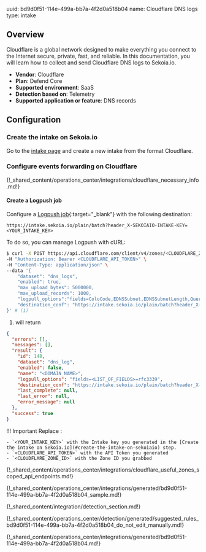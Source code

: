 uuid: bd9d0f51-114e-499a-bb7a-4f2d0a518b04
name: Cloudflare DNS logs
type: intake

## Overview

Cloudflare is a global network designed to make everything you connect to the Internet secure, private, fast, and reliable. In this documentation, you will learn how to collect and send Cloudflare DNS logs to Sekoia.io.

- **Vendor**: Cloudflare
- **Plan**: Defend Core
- **Supported environment**: SaaS
- **Detection based on**: Telemetry
- **Supported application or feature**: DNS records

## Configuration

### Create the intake on Sekoia.io

Go to the [intake page](https://app.sekoia.io/operations/intakes) and create a new intake from the format Cloudflare.

### Configure events forwarding on Cloudflare

{!_shared_content/operations_center/integrations/cloudflare_necessary_info.md!}

#### Create a Logpush job

Configure a [Logpush job](https://developers.cloudflare.com/logs/reference/logpush-api-configuration/){:target="_blank"} with the following destination:

`https://intake.sekoia.io/plain/batch?header_X-SEKOIAIO-INTAKE-KEY=<YOUR_INTAKE_KEY>`


To do so, you can manage Logpush with cURL:

```bash
$ curl -X POST https://api.cloudflare.com/client/v4/zones/<CLOUDFLARE_ZONE_ID>/logpush/jobs \
-H "Authorization: Bearer <CLOUDFLARE_API_TOKEN>" \
-H "Content-Type: application/json" \
--data '{
    "dataset": "dns_logs",
    "enabled": true,
    "max_upload_bytes": 5000000,
    "max_upload_records": 1000,
    "logpull_options":"fields=ColoCode,EDNSSubnet,EDNSSubnetLength,QueryName,QueryType,ResponseCached,ResponseCode,SourceIP,Timestamp&timestamps=unix",
    "destination_conf": "https://intake.sekoia.io/plain/batch?header_X-SEKOIAIO-INTAKE-KEY=<YOUR_INTAKE_KEY>"
}' # (1)
```

1. will return
```json
{
  "errors": [],
  "messages": [],
  "result": {
    "id": 148,
    "dataset": "dns_log",
    "enabled": false,
    "name": "<DOMAIN_NAME>",
    "logpull_options": "fields=<LIST_OF_FIELDS>=rfc3339",
    "destination_conf": "https://intake.sekoia.io/plain/batch?header_X-SEKOIAIO-INTAKE-KEY=<YOUR_INTAKE_KEY>",
    "last_complete": null,
    "last_error": null,
    "error_message": null
  },
  "success": true
}
```

!!! Important
    Replace :

    - `<YOUR_INTAKE_KEY>` with the Intake key you generated in the [Create the intake on Sekoia.io](#create-the-intake-on-sekoiaio) step.
    - `<CLOUDFLARE_API_TOKEN>` with the API Token you generated
    - `<CLOUDFLARE_ZONE_ID>` with the Zone ID you grabbed

{!_shared_content/operations_center/integrations/cloudflare_useful_zones_scoped_api_endpoints.md!}

{!_shared_content/operations_center/integrations/generated/bd9d0f51-114e-499a-bb7a-4f2d0a518b04_sample.md!}

{!_shared_content/integration/detection_section.md!}

{!_shared_content/operations_center/detection/generated/suggested_rules_bd9d0f51-114e-499a-bb7a-4f2d0a518b04_do_not_edit_manually.md!}

{!_shared_content/operations_center/integrations/generated/bd9d0f51-114e-499a-bb7a-4f2d0a518b04.md!}

